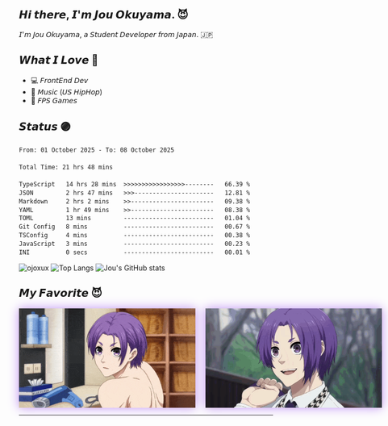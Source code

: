 ## 𝙃𝙞 𝙩𝙝𝙚𝙧𝙚, 𝙄'𝙢 𝙅𝙤𝙪 𝙊𝙠𝙪𝙮𝙖𝙢𝙖. 😈

𝘐'𝘮 𝘑𝘰𝘶 𝘖𝘬𝘶𝘺𝘢𝘮𝘢, 𝘢 𝘚𝘵𝘶𝘥𝘦𝘯𝘵 𝘋𝘦𝘷𝘦𝘭𝘰𝘱𝘦𝘳 𝘧𝘳𝘰𝘮 𝘑𝘢𝘱𝘢𝘯. 🇯🇵

## 𝙒𝙝𝙖𝙩 𝙄 𝙇𝙤𝙫𝙚 💜

- 💻 𝘍𝘳𝘰𝘯𝘵𝘌𝘯𝘥 𝘋𝘦𝘷
- 🎵 𝘔𝘶𝘴𝘪𝘤 (𝘜𝘚 𝘏𝘪𝘱𝘏𝘰𝘱)
- 👾 𝘍𝘗𝘚 𝘎𝘢𝘮𝘦𝘴

## 𝙎𝙩𝙖𝙩𝙪𝙨 🟣

<!--START_SECTION:waka-->

```txt
From: 01 October 2025 - To: 08 October 2025

Total Time: 21 hrs 48 mins

TypeScript   14 hrs 28 mins  >>>>>>>>>>>>>>>>>--------   66.39 %
JSON         2 hrs 47 mins   >>>----------------------   12.81 %
Markdown     2 hrs 2 mins    >>-----------------------   09.38 %
YAML         1 hr 49 mins    >>-----------------------   08.38 %
TOML         13 mins         -------------------------   01.04 %
Git Config   8 mins          -------------------------   00.67 %
TSConfig     4 mins          -------------------------   00.38 %
JavaScript   3 mins          -------------------------   00.23 %
INI          0 secs          -------------------------   00.01 %
```

<!--END_SECTION:waka-->

<!--

### 🌱 my skills

#### 💻 FrontEnd

<img alt="my skills front" src="https://skillicons.dev/icons?theme=light&perline=9&i=html,css,js,ts,react,tailwind,vite" />

#### 💻 BackEnd

<img alt="my skills front" src="https://skillicons.dev/icons?theme=light&perline=8&i=go,php,nodejs,laravel,firebase,heroku,flask" />

#### 💻 Other, Tools

<img alt="my skills other" src="https://skillicons.dev/icons?theme=light&perline=8&i=c,cpp,cs,java,py,dart,flutter,unity,swift,opencv,tensorflow,figma,git,github" />

#### ✏️ Studying

<img alt="my skills other" src="https://skillicons.dev/icons?theme=light&perline=8&i=rails,ruby,rust,tauri,next" />

## 📈 Status

<p align="center">
  <img alt="Top Langs" height="150px" src="https://github-readme-stats.vercel.app/api/top-langs/?username=ojoxux&layout=compact&show_icons=true" />
  <img alt="github stats" height="150px" src="https://github-readme-stats.vercel.app/api?username=ojoxux" />
</p>
-->

<div align="left">
  <img height="150px" src="https://github-readme-streak-stats.herokuapp.com/?user=ojoxux&theme=midnight-purple&background=000000&ring=bf91f3&fire=bf91f3&currStreakLabel=bf91f3&border=bf91f3" alt="ojoxux" />
  <img height="150px" src="https://github-readme-stats.vercel.app/api/top-langs/?username=ojoxux&layout=compact&show_icons=true&title_color=9745f5&text_color=FFFFFF&bg_color=000000&border_color=bf91f3" alt="Top Langs" />
  <img height="150px" src="https://github-readme-stats-clone-cs68.vercel.app/api?username=ojoxux&count_private=true&show_icons=true&title_color=9745f5&text_color=FFFFFF&bg_color=000000&border_color=bf91f3&icon_color=bf91f3" alt="Jou's GitHub stats" />
</div>

## 𝙈𝙮 𝙁𝙖𝙫𝙤𝙧𝙞𝙩𝙚 😈

<div style="display: flex; align-items: center; gap: 20px;">
  <img src="assets/img/Reo-Mikage.gif" width="350" style="box-shadow: 0 0 20px #bf91f3;" />
  <img src="assets/img/Reo-Mikage-2.gif" width="350" style="box-shadow: 0 0 20px #bf91f3;" />
</div>

---
